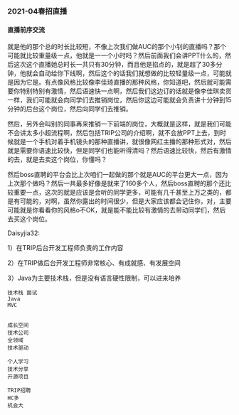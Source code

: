 ### 2021-04春招直播

#### 直播前序交流

就是他的那个总的时长比较短，不像上次我们做AUC的那个小钊的直播吗？那个可能就比较重量级一点，他就是一一个小时吗？然后前面我们会讲PPT什么的，然后这次这个直播她总时长一共只有30分钟，而且他是掐点的，就是超了30多分钟，他就会自动给你下线啊，然后这个的话我们就想做的比较轻量级一点，可能就是因为它是。有点像风格比较像李佳琦直播的那种风格，你知道吧，然后就可能需要你特别特别有激情，然后语速快一点啊，然后我们这边订的话就是像李佳琪卖货一样，我们可能就会向同学们去推销岗位，然后你这边可能就会负责讲十分钟到15分钟的后台这个岗位，然后向同学们去推销。

然后，另外会叫别的同事再来推销一下前端的岗位，大概就是这样，就是我们可能不会讲太多小超流程啊，然后包括TRIP公司的介绍啊，就不会放PPT上去，到时候就是一个手机对着手机镜头的那种直播讲，就很像网红主播的那种形式对，然后就是需要你语速比较快，但是同学们也能听得清吗？然后语速比较快，然后有激情的去，就是去卖这个岗位，你懂吗？

然后boss直聘的平台会比上次咱们一起做的那个就是AUC的平台更大一点，因为上次那个做吗？然后一共最多好像是就来了160多个人，然后boss直聘的那个还比较重要一点，这次的就是应该是会听的同学更多，可能有几千甚至上万之类的，都是有可能的，对啊，虽然你露出的时间很少，但是大家应该都会记住你，对，主要可能就是你看看你的风格o不OK，就是能不能比较有激情的去带动同学们，然后去买这个岗位。

Daisyjia32:

1）在TRIP后台开发工程师负责的工作内容

2）在TRIP做后台开发工程师非常核心、有成就感、有发展空间

3）Java为主要技术栈，但是没有语言硬性限制，可以进来培养
    
    技术栈 面试
    Java
    MVC
    
    
    成长空间
    技术公司
    全领域
    技术驱动
    
    个人学习
    技术分享
    开源项目
    
    TRIP招聘
    HC多
    机会大
      
